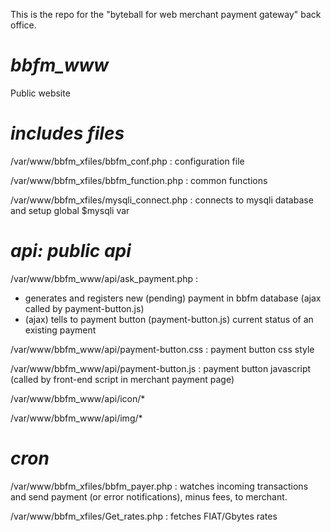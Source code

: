 This is the repo for the "byteball for web merchant payment gateway" back office.

# *bbfm_www*
Public website

# *includes files*

/var/www/bbfm_xfiles/bbfm_conf.php : configuration file

/var/www/bbfm_xfiles/bbfm_function.php : common functions

/var/www/bbfm_xfiles/mysqli_connect.php : connects to mysqli database and setup global $mysqli var


# *api: public api*

/var/www/bbfm_www/api/ask_payment.php : 
 - generates and registers new (pending) payment in bbfm database (ajax called by payment-button.js)
 - (ajax) tells to payment button (payment-button.js) current status of an existing payment

/var/www/bbfm_www/api/payment-button.css : payment button css style

/var/www/bbfm_www/api/payment-button.js : payment button javascript (called by front-end script in merchant payment page)

/var/www/bbfm_www/api/icon/*

/var/www/bbfm_www/api/img/*


# *cron*

/var/www/bbfm_xfiles/bbfm_payer.php : watches incoming transactions and send payment (or error notifications), minus fees, to merchant.

/var/www/bbfm_xfiles/Get_rates.php : fetches FIAT/Gbytes rates
